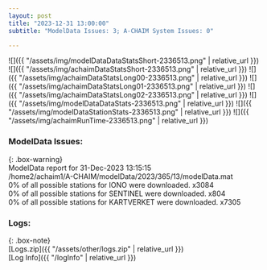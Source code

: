 ```yaml
---
layout: post
title: "2023-12-31 13:00:00"
subtitle: "ModelData Issues: 3; A-CHAIM System Issues: 0"

---
```


![]({{ "/assets/img/modelDataDataStatsShort-2336513.png" | relative_url }})
![]({{ "/assets/img/achaimDataStatsShort-2336513.png" | relative_url }})
![]({{ "/assets/img/achaimDataStatsLong00-2336513.png" | relative_url }})
![]({{ "/assets/img/achaimDataStatsLong01-2336513.png" | relative_url }})
![]({{ "/assets/img/achaimDataStatsLong02-2336513.png" | relative_url }})
![]({{ "/assets/img/modelDataDataStats-2336513.png" | relative_url }})
![]({{ "/assets/img/modelDataStationStats-2336513.png" | relative_url }})
![]({{ "/assets/img/achaimRunTime-2336513.png" | relative_url }})


### ModelData Issues:  
  
{: .box-warning}  
 ModelData report for 31-Dec-2023 13:15:15   
 /home2/achaim1/A-CHAIM/modelData/2023/365/13/modelData.mat   
 0% of all possible stations for IONO were downloaded. x3084   
 0% of all possible stations for SENTINEL were downloaded. x804   
 0% of all possible stations for KARTVERKET were downloaded. x7305   
  


### Logs:  
  
{: .box-note}  
[Logs.zip]({{ "/assets/other/logs.zip" | relative_url }})  
[Log Info]({{ "/logInfo" | relative_url }})  
